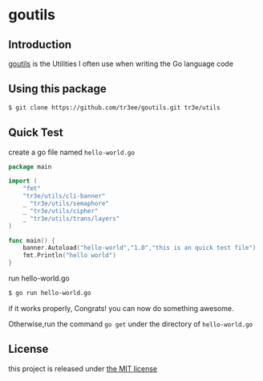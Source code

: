 # goutils

## Introduction

[goutils]() is the Utilities I often use when writing the Go language code

## Using this package

```sh
$ git clone https://github.com/tr3ee/goutils.git tr3e/utils
```

## Quick Test

create a go file named `hello-world.go`
```GO
package main

import (
    "fmt"
    "tr3e/utils/cli-banner"
    _ "tr3e/utils/semaphore"
    _ "tr3e/utils/cipher"
    _ "tr3e/utils/trans/layers"
)

func main() {
    banner.Autoload("hello-world","1.0","this is an quick test file")
    fmt.Println("hello world")
}
```

run hello-world.go

```sh
$ go run hello-world.go
```
if it works properly, Congrats! you can now do something awesome.

Otherwise,run the command `go get` under the directory of `hello-world.go`

## License

this project is released under [the MIT license](https://github.com/tr3ee/goutils/blob/master/LICENSE)